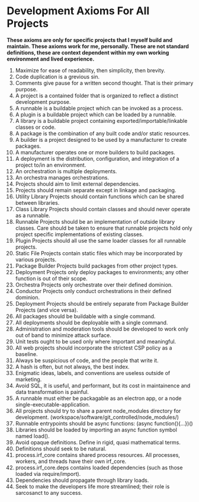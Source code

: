 # Development Axioms For All Projects

**These axioms are only for specific projects that I myself build and maintain.  These axioms work for me, personally.  These are not standard definitions, these are context dependent within my own working environment and lived experience.**


1. Maximize for ease of readability, then simplicity, then brevity.
2. Code duplication is a grevious sin.
3. Comments give pause for a written second thought.  That is their primary purpose.
4. A project is a contained folder that is organized to reflect a distinct development purpose.
5. A runnable is a buildable project which can be invoked as a process.
6. A plugin is a buildable project which can be loaded by a runnable.
7. A library is a buildable project containing exported/importable/linkable classes or code.
8. A package is the combination of any built code and/or static resources.
9. A builder is a project designed to be used by a manufacturer to create packages.
10. A manufacturer operates one or more builders to build packages.
11. A deployment is the distribution, configuration, and integration of a project to/in an environment.
12. An orchestration is multiple deployments.
13. An orchestra manages orchestrations.
14. Projects should aim to limit external dependencies.
15. Projects should remain separate except in linkage and packaging.
16. Utility Library Projects should contain functions which can be shared between libraries.
17. Class Library Projects should contain classes and should never operate as a runnable.
18. Runnable Projects should be an implementation of outside library classes.  Care should be taken to ensure that runnable projects hold only project specific implementations of existing classes.
19. Plugin Projects should all use the same loader classes for all runnable projects.
20. Static File Projects contain static files which may be incorporated by various projects.
21. Package Builder Projects build packages from other project types.
22. Deployment Projects only deploy packages to environments; any other function is out of their scope.
23. Orchestra Projects only orchestrate over their defined dominion.
24. Conductor Projects only conduct orchestrations in their defined dominion.
25. Deployment Projects should be entirely separate from Package Builder Projects (and vice versa).
26. All packages should be buildable with a single command.
27. All deployments should be deployable with a single command.
28. Administration and moderation tools should be developed to work only out of band to minimize attack surface.
29. Unit tests ought to be used only where important and meaningful.
30. All web projects should incorporate the strictest CSP policy as a baseline.
31. Always be suspicious of code, and the people that write it.
32. A hash is often, but not always, the best index.
33. Enigmatic ideas, labels, and conventions are useless outside of marketing.
34. Avoid SQL, it is useful, and performant, but its cost in maintainence and data transformation is painful.
35. A runnable must either be packagable as an electron app, or a node single-executable-application.
36. All projects should try to share a parent node_modules directory for development. (workspace/software/git_controlled/node_modules/)
37. Runnable entrypoints should be async functions: (async function(){...})()
38. Libraries should be loaded by importing an async function symbol named load().
39. Avoid opaque definitions.  Define in rigid, quasi mathematical terms.
40. Definitions should seek to be natural.
41. process.irf_core contains shared process resources.  All processes, workers, and threads have their own irf_core.
42. process.irf_core.deps contains loaded dependencies (such as those loaded via require/import).
43. Dependencies should propagate through library loads.
44. Seek to make the developers life more streamlined; their role is sarcosanct to any success.
